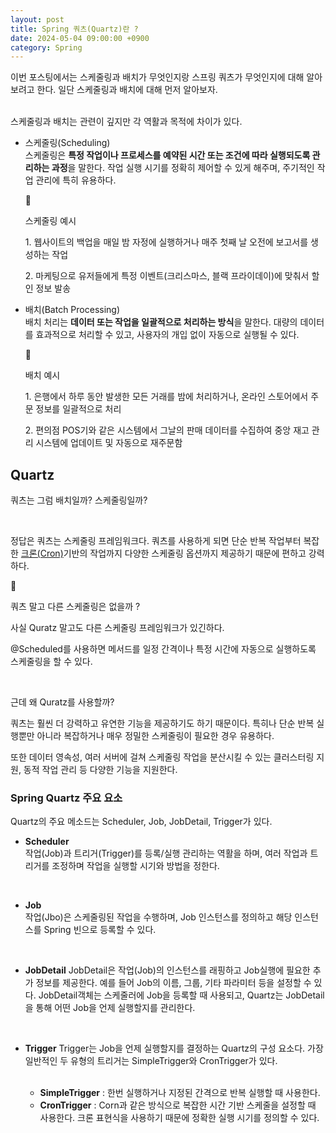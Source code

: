 ```yaml
---
layout: post
title: Spring 쿼츠(Quartz)란 ?
date: 2024-05-04 09:00:00 +0900
category: Spring
---
```


이번 포스팅에서는 스케줄링과 배치가 무엇인지랑 스프링 쿼츠가 무엇인지에 대해 알아보려고 한다. 일단 스케줄링과 배치에 대해 먼저 알아보자.    

<br>
스케줄링과 배치는 관련이 깊지만 각 역활과 목적에 차이가 있다. 

* 스케줄링(Scheduling)  
스케줄링은 **특정 작업이나 프로세스를 예약된 시간 또는 조건에 따라 실행되도록 관리하는 과정**을 말한다. 작업 실행 시기를 정확히 제어할 수 있게 해주며, 주기적인 작업 관리에 특히 유용하다. 

    <aside>
    <span class="icon">🥕</span> 
    <div class="content">
        <p>스케줄링 예시</p>
        <p>1. 웹사이트의 백업을 매일 밤 자정에 실행하거나 매주 첫째 날 오전에 보고서를 생성하는 작업</p>
        <p>2. 마케팅으로 유저들에게 특정 이벤트(크리스마스, 블랙 프라이데이)에 맞춰서 할인 정보 발송</p>
    </div>
    </aside>

* 배치(Batch Processing)  
배치 처리는 **데이터 또는 작업을 일괄적으로 처리하는 방식**을 말한다. 대량의 데이터를 효과적으로 처리할 수 있고, 사용자의 개입 없이 자동으로 실행될 수 있다. 

    <aside>
    <span class="icon">🥕</span> 
    <div class="content">
        <p>배치 예시</p>
        <p>1. 은행에서 하루 동안 발생한 모든 거래를 밤에 처리하거나, 온라인 스토어에서 주문 정보를 일괄적으로 처리</p>
        <p>2. 편의점 POS기와 같은 시스템에서 그날의 판매 데이터를 수집하여 중앙 재고 관리 시스템에 업데이트 및 자동으로 재주문함</p>
    </div>
    </aside>

## Quartz

쿼츠는 그럼 배치일까? 스케줄링일까?  

<br>

정답은 쿼츠는 스케줄링 프레임워크다. 쿼츠를 사용하게 되면 단순 반복 작업부터 복잡한 [크론(Cron)](http://127.0.0.1:4000/etc/2024/04/05/Cron.html)기반의 작업까지 다양한 스케줄링 옵션까지 제공하기 때문에 편하고 강력하다.  

<aside>
<span class="icon">🥕</span> 
<div class="content">
    <p>쿼츠 말고 다른 스케줄링은 없을까 ? </p>
    <p>사실 Quratz 말고도 다른 스케줄링 프레임워크가 있긴하다.</p>
    <p>@Scheduled를 사용하면 메서드를 일정 간격이나 특정 시간에 자동으로 실행하도록 스케줄링을 할 수 있다.</p>
    <br>
    <p>근데 왜 Quratz를 사용할까?</p>
    <p>쿼츠는 훨씬 더 강력하고 유연한 기능을 제공하기도 하기 때문이다. 특히나 단순 반복 실행뿐만 아니라 복잡하거나 매우 정밀한 스케줄링이 필요한 경우 유용하다.</p>
    <p>또한 데이터 영속성, 여러 서버에 걸쳐 스케줄링 작업을 분산시킬 수 있는 클러스터링 지원, 동적 작업 관리 등 다양한 기능을 지원한다. </p>
</div>
</aside>


### Spring Quartz 주요 요소  

Quartz의 주요 메소드는 Scheduler, Job, JobDetail, Trigger가 있다.  

* **Scheduler**   
    작업(Job)과 트리거(Trigger)를 등록/실행 관리하는 역활을 하며, 여러 작업과 트리거를 조정하며 작업을 실행할 시기와 방법을 정한다.   
<br>  

* **Job**  
    작업(Jbo)은 스케줄링된 작업을 수행하며, Job 인스턴스를 정의하고 해당 인스턴스를 Spring 빈으로 등록할 수 있다.  
<br>      

* **JobDetail**
    JobDetail은 작업(Job)의 인스턴스를 래핑하고 Job실행에 필요한 추가 정보를 제공한다. 예를 들어 Job의 이름, 그룹, 기타 파라미터 등을 설정할 수 있다. JobDetail객체는 스케줄러에 Job을 등록할 때 사용되고, Quartz는 JobDetail을 통해 어떤 Job을 언제 실행할지를 관리한다.  
<br>  

* **Trigger** 
    Trigger는 Job을 언제 실행할지를 결정하는 Quartz의 구성 요소다. 가장 일반적인 두 유형의 트리거는 SimpleTrigger와 CronTrigger가 있다.   

    <br>  

    * **SimpleTrigger** : 한번 실행하거나 지정된 간격으로 반복 실행할 때 사용한다.
    * **CronTrigger** : Corn과 같은 방식으로 복잡한 시간 기반 스케줄을 설정할 때 사용한다. 크론 표현식을 사용하기 때문에 정확한 실행 시기를 정의할 수 있다.  
        